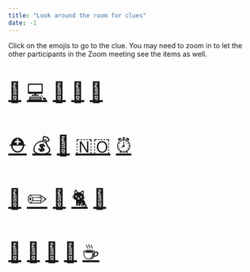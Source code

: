 ```yaml
---
title: "Look around the room for clues"
date: -1
---
```


Click on the emojis to go to the clue. You may need to zoom in to let the other participants in the Zoom meeting see the items as well.

<div style="font-size: 40px">

[👞](/items/try_again)   [💻](/items/google)   [🧷](/items/try_again)   [👑](/items/king)   [📄](/items/try_again)

[⛑](/items/try_again)   [💰](/items/try_again)   [🐁](/items/mouse)   [🇳🇴](/items/norway)   [⏰](/items/time)

[🧊](/items/try_again)   [✏️](/items/try_again)   [🍎](/items/try_again)   [🐈](/items/try_again)   [🎩](/items/try_again)

[🧩](/items/rick_astley)   [🔎](/items/sherlock)   [🍫](/items/chocolate)   [🧶](/items/thread)   [☕️](/items/coffee)

</div>
